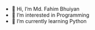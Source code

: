 - 👋 Hi, I’m Md. Fahim Bhuiyan
- 👀 I’m interested in Programming 
- 🌱 I’m currently learning Python


<!---
Fahim2898/Fahim2898 is a ✨ special ✨ repository because its `README.md` (this file) appears on your GitHub profile.
You can click the Preview link to take a look at your changes.
--->
